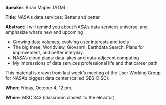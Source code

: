 **Speaker**: Brian Mapes (ATM)

**Title**: NASA's data services: Better and better

**Abstract**: 
I will remind you about NASA’s data services universe, and emphasize what’s new and upcoming. 

* Growing data volumes, evolving user interests and tools 
* The big three: Worldview, Giovanni, Earthdata Search. Plans for improvement, and better interplay. 
* NASA’s cloud plans: data lakes and data-adjacent computing 
* My impressions of data services professional life and that career path 

This material is drawn from last week’s meeting of the User Working Group for NASA’s biggest data center (called GES-DISC). 

**When**: Friday, October 4, 12 pm.

**Where**: MSC 343 (classroom closest to the elevator)
